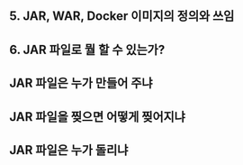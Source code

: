 ## 5. JAR, WAR, Docker 이미지의 정의와 쓰임

## 6. JAR 파일로 뭘 할 수 있는가?

## JAR 파일은 누가 만들어 주냐

## JAR 파일을 찢으면 어떻게 찢어지냐

## JAR 파일은 누가 돌리냐